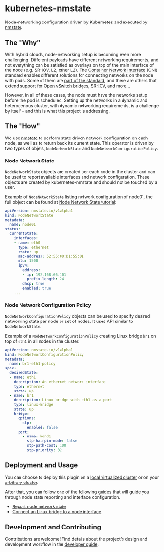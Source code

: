 # kubernetes-nmstate

Node-networking configuration driven by Kubernetes and executed by
[nmstate](https://nmstate.github.io/).

## The "Why"

With hybrid clouds, node-networking setup is becoming even more challenging.
Different payloads have different networking requirements, and not everything
can be satisfied as overlays on top of the main interface of the node (e.g.
SR-IOV, L2, other L2).
The [Container Network Interface](https://github.com/containernetworking/cni)
(CNI) standard enables different
solutions for connecting networks on the node with pods. Some of them are
[part of the standard](https://github.com/containernetworking/plugins), and there are
others that extend support for [Open vSwitch bridges](https://github.com/kubevirt/ovs-cni),
[SR-IOV](https://github.com/hustcat/sriov-cni), and more...

However, in all of these cases, the node must have the networks setup before the
pod is scheduled. Setting up the networks in a dynamic and heterogenous cluster,
with dynamic networking requirements, is a challenge by itself - and this is
what this project is addressing.

## The "How"

We use [nmstate](https://nmstate.github.io/) to perform state driven network
configuration on each node, as well as to return back its current state.
This operator is driven by two types of objets, `NodeNetworkState` and
`NodeNetworkConfigurationPolicy`.

### Node Network State

`NodeNetworkState` objects are created per each node in the cluster and can be
used to report available interfaces and network configuration. These objects
are created by kubernetes-nmstate and should not be touched by a user.

Example of `NodeNetworkState` listing network configuration of node01, the full
object can be found at [Node Network State tutorial](docs/user-guide-state-reporting.md):

```yaml
apiVersion: nmstate.io/v1alpha1
kind: NodeNetworkState
metadata:
  name: node01
status:
  currentState:
    interfaces:
    - name: eth0
      type: ethernet
      state: up
      mac-address: 52:55:00:D1:55:01
      mtu: 1500
      ipv4:
        address:
        - ip: 192.168.66.101
          prefix-length: 24
        dhcp: true
        enabled: true
    ...
```

### Node Network Configuration Policy

`NodeNetworkConfigurationPolicy` objects can be used to specify desired
networking state per node or set of nodes. It uses API similar to
`NodeNetworkState`.

Example of a `NodeNetworkConfigurationPolicy` creating Linux bridge `br1` on top
of `eth1` in all nodes in the cluster.

```yaml
apiVersion: nmstate.io/v1alpha1
kind: NodeNetworkConfigurationPolicy
metadata:
  name: br1-eth1-policy
spec:
  desiredState:
  - name: eth1
    description: An ethernet network interface
    type: ethernet
    state: up
  - name: br1
    description: Linux bridge with eth1 as a port
    type: linux-bridge
    state: up
    bridge:
      options:
        stp:
          enabled: false
      port:
        - name: bond1
          stp-hairpin-mode: false
          stp-path-cost: 100
          stp-priority: 32
```

## Deployment and Usage

You can choose to deploy this plugin on a
[local virtualized cluster](docs/deployment-local-cluster.md) or on your
[arbitrary cluster](docs/deployment-arbitrary-cluster.md).

After that, you can follow one of the following guides that will guide you
through node state reporting and interface configuration.

- [Report node network state](docs/user-guide-state-reporting.md)
- [Connect an Linux bridge to a node interface](docs/user-guide-policy-configure-linux-bridge.md)

## Development and Contributing

Contributions are welcome! Find details about the project's design and
development workflow in the [developer guide](docs/developer-guide.md).
